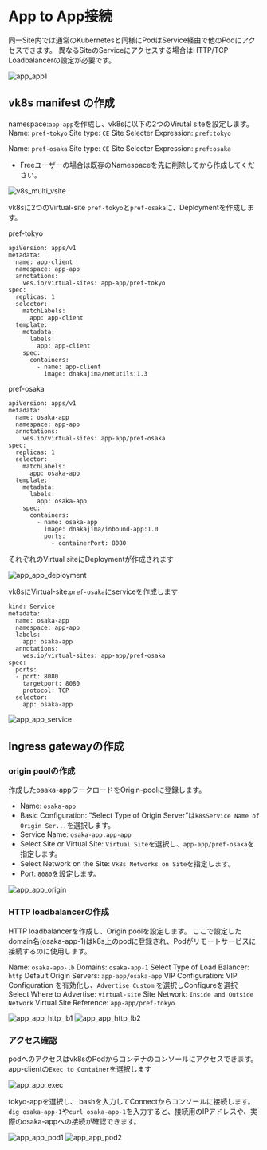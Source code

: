 # App to App接続

同一Site内では通常のKubernetesと同様にPodはService経由で他のPodにアクセスできます。
異なるSiteのServiceにアクセスする場合はHTTP/TCP Loadbalancerの設定が必要です。

![app_app1](./pics/app_app1.png)

## vk8s manifest の作成

namespace:`app-app`を作成し、vk8sに以下の2つのVirutal siteを設定します。
Name: `pref-tokyo`
Site type: `CE`
Site Selecter Expression: `pref:tokyo`

Name: `pref-osaka`
Site type: `CE`
Site Selecter Expression: `pref:osaka`

- Freeユーザーの場合は既存のNamespaceを先に削除してから作成してください。

![v8s_multi_vsite](./pics/v8s_multi_vsite.png)

vk8sに2つのVirtual-site `pref-tokyo`と`pref-osaka`に、Deploymentを作成します。

pref-tokyo

```kind: Deployment
apiVersion: apps/v1
metadata:
  name: app-client
  namespace: app-app
  annotations:
    ves.io/virtual-sites: app-app/pref-tokyo
spec:
  replicas: 1
  selector:
    matchLabels:
      app: app-client
  template:
    metadata:
      labels:
        app: app-client
    spec:
      containers:
        - name: app-client
          image: dnakajima/netutils:1.3
```

pref-osaka

```kind: Deployment
apiVersion: apps/v1
metadata:
  name: osaka-app
  namespace: app-app
  annotations:
    ves.io/virtual-sites: app-app/pref-osaka
spec:
  replicas: 1
  selector:
    matchLabels:
      app: osaka-app
  template:
    metadata:
      labels:
        app: osaka-app
    spec:
      containers:
        - name: osaka-app
          image: dnakajima/inbound-app:1.0
          ports:
            - containerPort: 8080
```

それぞれのVirtual siteにDeploymentが作成されます

![app_app_deployment](./pics/app_app_deployment.png)

vk8sにVirtual-site:`pref-osaka`にserviceを作成します

```apiVersion: v1
kind: Service
metadata:
  name: osaka-app
  namespace: app-app
  labels:
    app: osaka-app
  annotations:
    ves.io/virtual-sites: app-app/pref-osaka
spec:
  ports:
  - port: 8080
    targetport: 8080
    protocol: TCP
  selector:
    app: osaka-app
```

![app_app_service](./pics/app_app_service.png)

## Ingress gatewayの作成

### origin poolの作成

作成したosaka-appワークロードをOrigin-poolに登録します。

- Name: `osaka-app`
- Basic Configuration: ”Select Type of Origin Server”は`k8sService Name of Origin Ser...`を選択します。
- Service Name: `osaka-app.app-app`
- Select Site or Virtual Site: `Virtual Site`を選択し、`app-app/pref-osaka`を指定します。
- Select Network on the Site: `Vk8s Networks on Site`を指定します。
- Port: `8080`を設定します。

![app_app_origin](./pics/app_app_origin.png)

### HTTP loadbalancerの作成

HTTP loadbalancerを作成し、Origin poolを設定します。
ここで設定したdomain名(osaka-app-1)はk8s上のpodに登録され、Podがリモートサービスに接続するのに使用します。

Name: `osaka-app-lb`
Domains: `osaka-app-1`
Select Type of Load Balancer: `http`
Default Origin Servers: `app-app/osaka-app`
VIP Configuration: VIP Configuration を有効化し、`Advertise Custom` を選択しConfigureを選択
Select Where to Advertise: `virtual-site`
Site Network: `Inside and Outside Network`
Virtual Site Reference: `app-app/pref-tokyo`

![app_app_http_lb1](./pics/http_lb1.png)
![app_app_http_lb2](./pics/http_lb2.png)

### アクセス確認

podへのアクセスはvk8sのPodからコンテナのコンソールにアクセスできます。
app-clientの`Exec to Container`を選択します

![app_app_exec](./pics/app_app_exec.png)

tokyo-appを選択し、 bashを入力してConnectからコンソールに接続します。`dig osaka-app-1`や`curl osaka-app-1`を入力すると、接続用のIPアドレスや、実際のosaka-appへの接続が確認できます。

![app_app_pod1](./pics/app_app_pod1.png)
![app_app_pod2](./pics/app_app_pod2.png)
